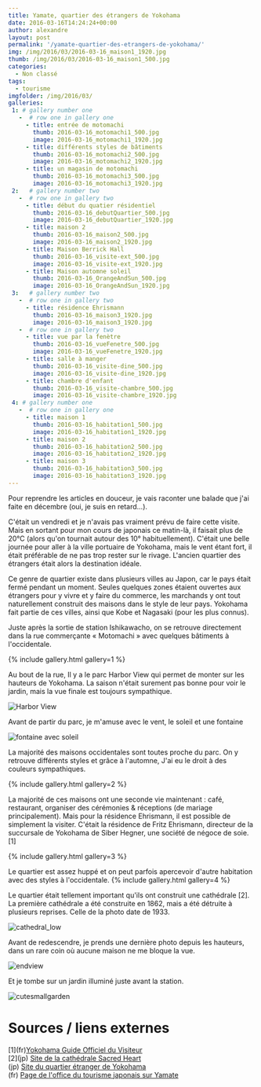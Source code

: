 ```yaml
---
title: Yamate, quartier des étrangers de Yokohama
date: 2016-03-16T14:24:24+00:00
author: alexandre
layout: post
permalink: '/yamate-quartier-des-etrangers-de-yokohama/'
img: /img/2016/03/2016-03-16_maison1_1920.jpg
thumb: /img/2016/03/2016-03-16_maison1_500.jpg
categories:
  - Non classé
tags:
  - tourisme
imgfolder: /img/2016/03/
galleries:
 1: # gallery number one   
   -  # row one in gallery one
     - title: entrée de motomachi
       thumb: 2016-03-16_motomachi1_500.jpg
       image: 2016-03-16_motomachi1_1920.jpg
     - title: différents styles de bâtiments
       thumb: 2016-03-16_motomachi2_500.jpg
       image: 2016-03-16_motomachi2_1920.jpg
     - title: un magasin de motomachi
       thumb: 2016-03-16_motomachi3_500.jpg
       image: 2016-03-16_motomachi3_1920.jpg
 2:   # gallery number two
   -  # row one in gallery two
     - title: début du quatier résidentiel
       thumb: 2016-03-16_debutQuartier_500.jpg
       image: 2016-03-16_debutQuartier_1920.jpg
     - title: maison 2
       thumb: 2016-03-16_maison2_500.jpg
       image: 2016-03-16_maison2_1920.jpg
     - title: Maison Berrick Hall
       thumb: 2016-03-16_visite-ext_500.jpg
       image: 2016-03-16_visite-ext_1920.jpg
     - title: Maison automne soleil
       thumb: 2016-03-16_OrangeAndSun_500.jpg
       image: 2016-03-16_OrangeAndSun_1920.jpg
 3:   # gallery number two
   -  # row one in gallery two
     - title: résidence Ehrismann
       thumb: 2016-03-16_maison3_1920.jpg
       image: 2016-03-16_maison3_1920.jpg
   -  # row one in gallery two
     - title: vue par la fenètre
       thumb: 2016-03-16_vueFenetre_500.jpg
       image: 2016-03-16_vueFenetre_1920.jpg
     - title: salle à manger
       thumb: 2016-03-16_visite-dine_500.jpg
       image: 2016-03-16_visite-dine_1920.jpg
     - title: chambre d'enfant
       thumb: 2016-03-16_visite-chambre_500.jpg
       image: 2016-03-16_visite-chambre_1920.jpg
 4: # gallery number one   
   -  # row one in gallery one
     - title: maison 1
       thumb: 2016-03-16_habitation1_500.jpg
       image: 2016-03-16_habitation1_1920.jpg
     - title: maison 2
       thumb: 2016-03-16_habitation2_500.jpg
       image: 2016-03-16_habitation2_1920.jpg
     - title: maison 3
       thumb: 2016-03-16_habitation3_500.jpg
       image: 2016-03-16_habitation3_1920.jpg
---
```


Pour reprendre les articles en douceur, je vais raconter une balade que j'ai faite en décembre (oui, je suis en retard...).

C'était un vendredi et je n'avais pas vraiment prévu de faire cette visite. Mais en sortant pour mon cours de japonais ce matin-là, il faisait plus de 20°C (alors qu'on tournait autour des 10° habituellement). C'était une belle journée pour aller à la ville portuaire de Yokohama, mais le vent étant fort, il était préférable de ne pas trop rester sur le rivage. L'ancien quartier des étrangers était alors la destination idéale.

Ce genre de quartier existe dans plusieurs villes au Japon, car le pays était fermé pendant un moment. Seules quelques zones étaient ouvertes aux étrangers pour y vivre et y faire du commerce, les marchands y ont tout naturellement construit des maisons dans le style de leur pays. Yokohama fait partie de ces villes, ainsi que Kobe et Nagasaki (pour les plus connus).

Juste après la sortie de station Ishikawacho, on se retrouve directement dans la rue commerçante « Motomachi » avec quelques bâtiments à l'occidentale.

{% include gallery.html  gallery=1 %}

Au bout de la rue, Il y a le parc Harbor View qui permet de monter sur les hauteurs de Yokohama. La saison n'était surement pas bonne pour voir le jardin, mais la vue finale est toujours sympathique.

![Harbor View](/img/2016/03/2016-03-16_HarborView_1920.jpg)


Avant de partir du parc, je m'amuse avec le vent, le soleil et une fontaine

![fontaine avec soleil](/img/2016/03/2016-03-16_fontaine_1920.jpg)

La majorité des maisons occidentales sont toutes proche du parc. On y retrouve différents styles et grâce à l'automne, J'ai eu le droit à des couleurs sympathiques.

{% include gallery.html  gallery=2 %}

La majorité de ces maisons ont une seconde vie maintenant : café, restaurant, organiser des cérémonies & réceptions (de mariage principalement). Mais pour la résidence Ehrismann, il est possible de simplement la visiter. C'était la résidence de Fritz Ehrismann, directeur de la succursale de Yokohama de Siber Hegner, une société de négoce de soie.[1]

{% include gallery.html  gallery=3 %}

Le quartier est assez huppé et on peut parfois apercevoir d'autre habitation avec des styles à l'occidentale.
{% include gallery.html  gallery=4 %}

Le quartier était tellement important qu'ils ont construit une cathédrale [2]. La première cathédrale a été construite en 1862, mais a été détruite à plusieurs reprises. Celle de la photo date de 1933.

![cathedral_low](/img/2016/03/2016-03-16_cathedral_500.jpg)

Avant de redescendre, je prends une dernière photo depuis les hauteurs, dans un rare coin où aucune maison ne me bloque la vue.


![endview](/img/2016/03/2016-03-16_vueYamate_1920.jpg)


Et je tombe sur un jardin illuminé juste avant la station.

![cutesmallgarden](/img/2016/03/2016-03-16_jardinlumineux_1920.jpg)


# Sources / liens externes
\[1\](fr)[Yokohama Guide Officiel du Visiteur](https://www.yokohamajapan.com/fr/id/things-to-do/detail.php?bbid=71)  
\[2\](jp) [Site de la cathédrale Sacred Heart](http://www.yamate44.jp/)  
(jp) [Site du quartier étranger de Yokohama](http://www2.yamate-seiyoukan.org/)   
(fr) [Page de l'office du tourisme japonais sur Yamate](https://www.japan.travel/fr/spot/1609/)
